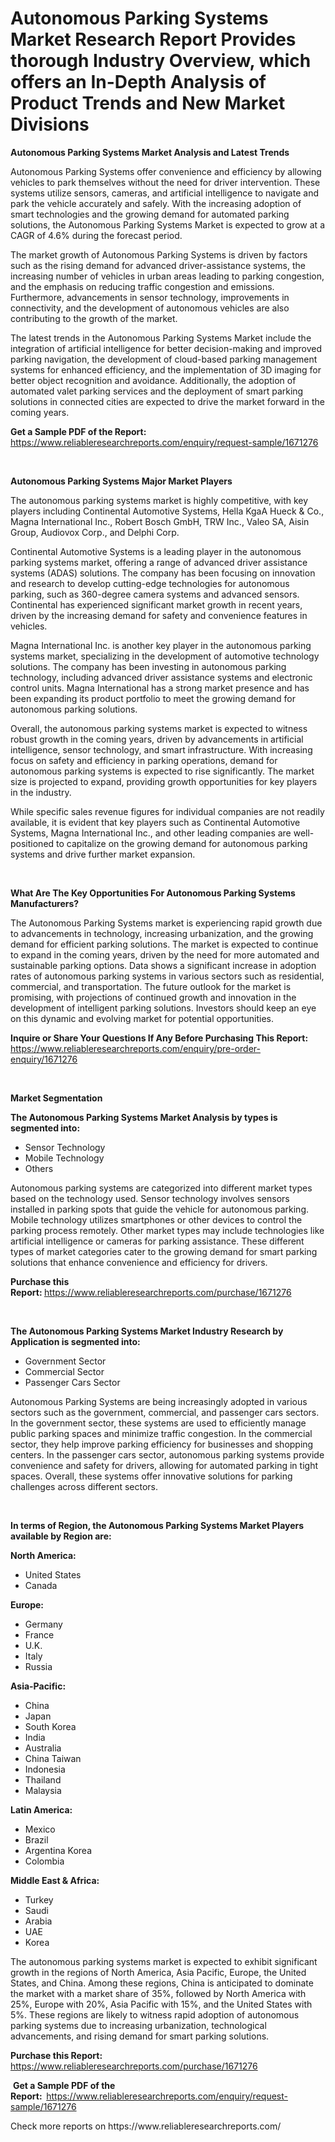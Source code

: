 <p><h1>Autonomous Parking Systems Market Research Report Provides thorough Industry Overview, which offers an In-Depth Analysis of Product Trends and New Market Divisions</h1></p><p><strong>Autonomous Parking Systems Market Analysis and Latest Trends</strong></p>
<p><p>Autonomous Parking Systems offer convenience and efficiency by allowing vehicles to park themselves without the need for driver intervention. These systems utilize sensors, cameras, and artificial intelligence to navigate and park the vehicle accurately and safely. With the increasing adoption of smart technologies and the growing demand for automated parking solutions, the Autonomous Parking Systems Market is expected to grow at a CAGR of 4.6% during the forecast period.</p><p>The market growth of Autonomous Parking Systems is driven by factors such as the rising demand for advanced driver-assistance systems, the increasing number of vehicles in urban areas leading to parking congestion, and the emphasis on reducing traffic congestion and emissions. Furthermore, advancements in sensor technology, improvements in connectivity, and the development of autonomous vehicles are also contributing to the growth of the market.</p><p>The latest trends in the Autonomous Parking Systems Market include the integration of artificial intelligence for better decision-making and improved parking navigation, the development of cloud-based parking management systems for enhanced efficiency, and the implementation of 3D imaging for better object recognition and avoidance. Additionally, the adoption of automated valet parking services and the deployment of smart parking solutions in connected cities are expected to drive the market forward in the coming years.</p></p>
<p><strong>Get a Sample PDF of the Report:&nbsp;</strong> <a href="https://www.reliableresearchreports.com/enquiry/request-sample/1671276">https://www.reliableresearchreports.com/enquiry/request-sample/1671276</a></p>
<p>&nbsp;</p>
<p><strong>Autonomous Parking Systems Major Market Players</strong></p>
<p><p>The autonomous parking systems market is highly competitive, with key players including Continental Automotive Systems, Hella KgaA Hueck & Co., Magna International Inc., Robert Bosch GmbH, TRW Inc., Valeo SA, Aisin Group, Audiovox Corp., and Delphi Corp.</p><p>Continental Automotive Systems is a leading player in the autonomous parking systems market, offering a range of advanced driver assistance systems (ADAS) solutions. The company has been focusing on innovation and research to develop cutting-edge technologies for autonomous parking, such as 360-degree camera systems and advanced sensors. Continental has experienced significant market growth in recent years, driven by the increasing demand for safety and convenience features in vehicles.</p><p>Magna International Inc. is another key player in the autonomous parking systems market, specializing in the development of automotive technology solutions. The company has been investing in autonomous parking technology, including advanced driver assistance systems and electronic control units. Magna International has a strong market presence and has been expanding its product portfolio to meet the growing demand for autonomous parking solutions.</p><p>Overall, the autonomous parking systems market is expected to witness robust growth in the coming years, driven by advancements in artificial intelligence, sensor technology, and smart infrastructure. With increasing focus on safety and efficiency in parking operations, demand for autonomous parking systems is expected to rise significantly. The market size is projected to expand, providing growth opportunities for key players in the industry.</p><p>While specific sales revenue figures for individual companies are not readily available, it is evident that key players such as Continental Automotive Systems, Magna International Inc., and other leading companies are well-positioned to capitalize on the growing demand for autonomous parking systems and drive further market expansion.</p></p>
<p>&nbsp;</p>
<p><strong>What Are The Key Opportunities For Autonomous Parking Systems Manufacturers?</strong></p>
<p><p>The Autonomous Parking Systems market is experiencing rapid growth due to advancements in technology, increasing urbanization, and the growing demand for efficient parking solutions. The market is expected to continue to expand in the coming years, driven by the need for more automated and sustainable parking options. Data shows a significant increase in adoption rates of autonomous parking systems in various sectors such as residential, commercial, and transportation. The future outlook for the market is promising, with projections of continued growth and innovation in the development of intelligent parking solutions. Investors should keep an eye on this dynamic and evolving market for potential opportunities.</p></p>
<p><strong>Inquire or Share Your Questions If Any Before Purchasing This Report:</strong> <a href="https://www.reliableresearchreports.com/enquiry/pre-order-enquiry/1671276">https://www.reliableresearchreports.com/enquiry/pre-order-enquiry/1671276</a></p>
<p>&nbsp;</p>
<p><strong>Market Segmentation</strong></p>
<p><strong>The Autonomous Parking Systems Market Analysis by types is segmented into:</strong></p>
<p><ul><li>Sensor Technology</li><li>Mobile Technology</li><li>Others</li></ul></p>
<p><p>Autonomous parking systems are categorized into different market types based on the technology used. Sensor technology involves sensors installed in parking spots that guide the vehicle for autonomous parking. Mobile technology utilizes smartphones or other devices to control the parking process remotely. Other market types may include technologies like artificial intelligence or cameras for parking assistance. These different types of market categories cater to the growing demand for smart parking solutions that enhance convenience and efficiency for drivers.</p></p>
<p><strong>Purchase this Report:&nbsp;</strong><a href="https://www.reliableresearchreports.com/purchase/1671276">https://www.reliableresearchreports.com/purchase/1671276</a></p>
<p>&nbsp;</p>
<p><strong>The Autonomous Parking Systems Market Industry Research by Application is segmented into:</strong></p>
<p><ul><li>Government Sector</li><li>Commercial Sector</li><li>Passenger Cars Sector</li></ul></p>
<p><p>Autonomous Parking Systems are being increasingly adopted in various sectors such as the government, commercial, and passenger cars sectors. In the government sector, these systems are used to efficiently manage public parking spaces and minimize traffic congestion. In the commercial sector, they help improve parking efficiency for businesses and shopping centers. In the passenger cars sector, autonomous parking systems provide convenience and safety for drivers, allowing for automated parking in tight spaces. Overall, these systems offer innovative solutions for parking challenges across different sectors.</p></p>
<p>&nbsp;</p>
<p><strong>In terms of Region, the Autonomous Parking Systems Market Players available by Region are:</strong></p>
<p>
    <p> <strong> North America: </strong>
        <ul>
            <li>United States</li>
            <li>Canada</li>
        </ul>
        </p> 
    <p> <strong> Europe: </strong>
        <ul>
            <li>Germany</li>
            <li>France</li>
            <li>U.K.</li>
            <li>Italy</li>
            <li>Russia</li>
        </ul>
        </p> 
    <p> <strong> Asia-Pacific: </strong>
        <ul>
            <li>China</li>
            <li>Japan</li>
            <li>South Korea</li>
            <li>India</li>
            <li>Australia</li>
            <li>China Taiwan</li>
            <li>Indonesia</li>
            <li>Thailand</li>
            <li>Malaysia</li>
        </ul>
        </p> 
    <p> <strong> Latin America: </strong>
        <ul>
            <li>Mexico</li>
            <li>Brazil</li>
            <li>Argentina Korea</li>
            <li>Colombia</li>
        </ul>
        </p> 
    <p> <strong> Middle East & Africa: </strong>
        <ul>
            <li>Turkey</li>
            <li>Saudi</li>
            <li>Arabia</li>
            <li>UAE</li>
            <li>Korea</li>
        </ul>
    </p>
    </p>
<p><p>The autonomous parking systems market is expected to exhibit significant growth in the regions of North America, Asia Pacific, Europe, the United States, and China. Among these regions, China is anticipated to dominate the market with a market share of 35%, followed by North America with 25%, Europe with 20%, Asia Pacific with 15%, and the United States with 5%. These regions are likely to witness rapid adoption of autonomous parking systems due to increasing urbanization, technological advancements, and rising demand for smart parking solutions.</p></p>
<p><strong>Purchase this Report: </strong><a href="https://www.reliableresearchreports.com/purchase/1671276">https://www.reliableresearchreports.com/purchase/1671276</a></p>
<p>&nbsp;<strong>Get a Sample PDF of the Report:&nbsp;&nbsp;</strong><a href="https://www.reliableresearchreports.com/enquiry/request-sample/1671276">https://www.reliableresearchreports.com/enquiry/request-sample/1671276</a></p>
<p><strong></strong></p>
<p>Check more reports on https://www.reliableresearchreports.com/</p>